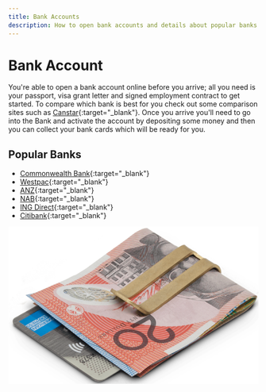 ```yaml
---
title: Bank Accounts
description: How to open bank accounts and details about popular banks
---
```


# Bank Account

You're able to open a bank account online before you arrive; all you need is your passport, visa grant letter and
signed employment contract to get started. To compare which bank is best for you check out some comparison sites such
as [Canstar](https://www.canstar.com.au/transaction-accounts/){:target="\_blank"}. Once you arrive you'll need to go into the Bank and activate the account by depositing some money and then
you can collect your bank cards which will be ready for you.

## Popular Banks

- [Commonwealth Bank](https://www.commbank.com.au/){:target="\_blank"}
- [Westpac](https://www.westpac.com.au/){:target="\_blank"}
- [ANZ](https://www.anz.com.au/){:target="\_blank"}
- [NAB](https://www.nab.com.au/){:target="\_blank"}
- [ING Direct](https://www.ingdirect.com.au/){:target="\_blank"}
- [Citibank](https://www.citibank.com.au/){:target="\_blank"}

![Money](/images/money.png?style=center 'Money')
